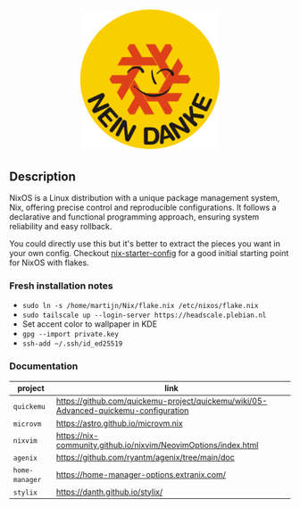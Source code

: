 <h1 align="center">
  <img src="home/assets/logo.svg" alt="nixos" width="250">
</h1>

## Description
NixOS is a Linux distribution with a unique package management system, Nix, offering precise control and reproducible configurations. 
It follows a declarative and functional programming approach, ensuring system reliability and easy rollback.

You could directly use this but it's better to extract the pieces 
you want in your own config. Checkout [nix-starter-config](https://github.com/Misterio77/nix-starter-configs)
for a good initial starting point for NixOS with flakes. 


### Fresh installation notes
- `sudo ln -s /home/martijn/Nix/flake.nix /etc/nixos/flake.nix`
- `sudo tailscale up --login-server https://headscale.plebian.nl`
- Set accent color to wallpaper in KDE
- `gpg --import private.key`
- `ssh-add ~/.ssh/id_ed25519`


### Documentation
| project        | link |
|----------------| ---- |
| `quickemu`     | https://github.com/quickemu-project/quickemu/wiki/05-Advanced-quickemu-configuration |
| `microvm`      | https://astro.github.io/microvm.nix |
| `nixvim`       | https://nix-community.github.io/nixvim/NeovimOptions/index.html |
| `agenix`       | https://github.com/ryantm/agenix/tree/main/doc |
| `home-manager` | https://home-manager-options.extranix.com/ |
| `stylix`       | https://danth.github.io/stylix/ |

